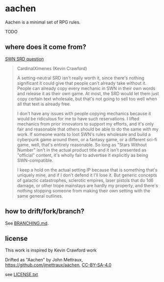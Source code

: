 
# aachen

Aachen is a minimal set of RPG rules.

TODO


## where does it come from?

[SWN SRD question](https://www.reddit.com/r/SWN/comments/jxlw1e/swn_srd_a_quick_question_for_kevin_plus_what_do/)

> CardinalXimenes (Kevin Crawford)
>
> A setting-neutral SRD isn't really worth it, since there's nothing
> significant it could give that people can't already take without it. People
> can already copy every mechanic in SWN in their own words and release it as
> their own game. At most, the SRD would let them just copy certain text
> wholesale, but that's not going to sell too well when all that text is
> already free.
>
> I don't have any issues with people copying mechanics because it would be
> ridiculous for me to have such reservations. I lifted mechanics from prior
> innovators to support my efforts, and it's only fair and reasonable that
> others should be able to do the same with my work. If someone wants to loot
> SWN's rules wholesale and build a cyberpunk game around them, or a fantasy
> game, or a different sci-fi game, well, that's entirely reasonable. So long
> as "Stars Without Number" isn't in the actual product title and it isn't
> presented as "official" content, it's wholly fair to advertise it explicitly
> as being SWN-compatible.
>
> I keep a hold on the actual setting IP because that is something that's
> uniquely mine, and if I don't defend it I'll lose it. But generic concepts of
> galactic catastrophes, sclerotic empires, laser pistols that do 1d6 damage,
> or other trope mainstays are hardly my property, and there's nothing stopping
> someone from making their own setting with the same general outlines.


## how to drift/fork/branch?

See [BRANCHING.md](BRANCHING.md).


## license

This work is inspired by Kevin Crawford work

Drifted as "Aachen" by John Mettraux, https://github.com/jmettraux/aachen, [CC-BY-SA-4.0](https://creativecommons.org/licenses/by-sa/4.0/)

see [LICENSE.txt](LICENSE.txt)

